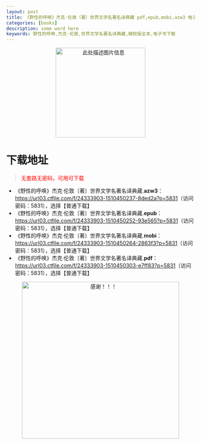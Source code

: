 ```yaml
---
layout: post
title: 《野性的呼唤》杰克·伦敦〔著〕世界文学名著名译典藏 pdf,epub,mobi,azw3 电子书下载
categories: [books]
description: some word here
keywords: 野性的呼唤,杰克·伦敦,世界文学名著名译典藏,精校版全本,电子书下载
---
```


<div align="center"><img src="https://qweree.cn/wp-content/uploads/2025/05/yexingdehuhuan.jpg" alt="此处描述图片信息" width="240px" height="auto"></div>

# 下载地址

> <p style="color:red" >无套路无密码，可用可下载</p>

- 《野性的呼唤》杰克·伦敦〔著〕世界文学名著名译典藏.**azw3**：<https://url03.ctfile.com/f/24333903-1510450237-8ded2a?p=5831>（访问密码：5831），选择【普通下载】
- 《野性的呼唤》杰克·伦敦〔著〕世界文学名著名译典藏.**epub**：<https://url03.ctfile.com/f/24333903-1510450252-93e565?p=5831>（访问密码：5831），选择【普通下载】
- 《野性的呼唤》杰克·伦敦〔著〕世界文学名著名译典藏.**mobi**：<https://url03.ctfile.com/f/24333903-1510450264-2863f3?p=5831>（访问密码：5831），选择【普通下载】
- 《野性的呼唤》杰克·伦敦〔著〕世界文学名著名译典藏.**pdf**：<https://url03.ctfile.com/f/24333903-1510450303-e7ff83?p=5831>（访问密码：5831），选择【普通下载】

<div align="center"><img src="https://pic.imgdb.cn/item/6707df6bd29ded1a8ce37031.gif" alt="感谢！！！" width="420px" height="auto"/></div>
